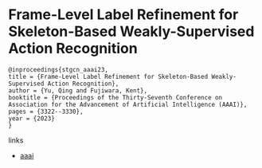 # Frame-Level Label Refinement for Skeleton-Based Weakly-Supervised Action Recognition

```
@inproceedings{stgcn_aaai23,
title = {Frame-Level Label Refinement for Skeleton-Based Weakly-Supervised Action Recognition},
author = {Yu, Qing and Fujiwara, Kent},
booktitle = {Proceedings of the Thirty-Seventh Conference on Association for the Advancement of Artificial Intelligence (AAAI)},
pages = {3322--3330},
year = {2023}
}
```

links
- [aaai](https://ojs.aaai.org/index.php/AAAI/article/view/25439)
